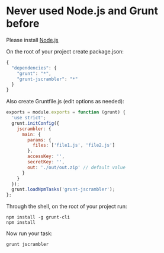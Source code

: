 # Never used Node.js and Grunt before
Please install [Node.js](http://nodejs.org/download/)

On the root of your project create package.json:
```js
{
  "dependencies": {
    "grunt": "*",
    "grunt-jscrambler": "*"
  }
}
```
Also create Gruntfile.js (edit options as needed):
```js
exports = module.exports = function (grunt) {
  'use strict';
  grunt.initConfig({
    jscrambler: {
      main: {
        params: {
          files: ['file1.js', 'file2.js']
        },
        accessKey: '',
        secretKey: '',
        out: './out/out.zip' // default value
      }
    }
  });
  grunt.loadNpmTasks('grunt-jscrambler');
};
```
Through the shell, on the root of your project run:
```shell
npm install -g grunt-cli
npm install
```
Now run your task:
```shell
grunt jscrambler
```
